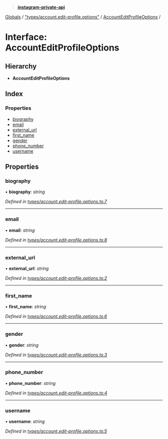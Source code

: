 > **[instagram-private-api](../README.md)**

[Globals](../README.md) / ["types/account.edit-profile.options"](../modules/_types_account_edit_profile_options_.md) / [AccountEditProfileOptions](_types_account_edit_profile_options_.accounteditprofileoptions.md) /

# Interface: AccountEditProfileOptions

## Hierarchy

* **AccountEditProfileOptions**

## Index

### Properties

* [biography](_types_account_edit_profile_options_.accounteditprofileoptions.md#biography)
* [email](_types_account_edit_profile_options_.accounteditprofileoptions.md#email)
* [external_url](_types_account_edit_profile_options_.accounteditprofileoptions.md#external_url)
* [first_name](_types_account_edit_profile_options_.accounteditprofileoptions.md#first_name)
* [gender](_types_account_edit_profile_options_.accounteditprofileoptions.md#gender)
* [phone_number](_types_account_edit_profile_options_.accounteditprofileoptions.md#phone_number)
* [username](_types_account_edit_profile_options_.accounteditprofileoptions.md#username)

## Properties

###  biography

• **biography**: *string*

*Defined in [types/account.edit-profile.options.ts:7](https://github.com/dilame/instagram-private-api/blob/01eb399/src/types/account.edit-profile.options.ts#L7)*

___

###  email

• **email**: *string*

*Defined in [types/account.edit-profile.options.ts:8](https://github.com/dilame/instagram-private-api/blob/01eb399/src/types/account.edit-profile.options.ts#L8)*

___

###  external_url

• **external_url**: *string*

*Defined in [types/account.edit-profile.options.ts:2](https://github.com/dilame/instagram-private-api/blob/01eb399/src/types/account.edit-profile.options.ts#L2)*

___

###  first_name

• **first_name**: *string*

*Defined in [types/account.edit-profile.options.ts:6](https://github.com/dilame/instagram-private-api/blob/01eb399/src/types/account.edit-profile.options.ts#L6)*

___

###  gender

• **gender**: *string*

*Defined in [types/account.edit-profile.options.ts:3](https://github.com/dilame/instagram-private-api/blob/01eb399/src/types/account.edit-profile.options.ts#L3)*

___

###  phone_number

• **phone_number**: *string*

*Defined in [types/account.edit-profile.options.ts:4](https://github.com/dilame/instagram-private-api/blob/01eb399/src/types/account.edit-profile.options.ts#L4)*

___

###  username

• **username**: *string*

*Defined in [types/account.edit-profile.options.ts:5](https://github.com/dilame/instagram-private-api/blob/01eb399/src/types/account.edit-profile.options.ts#L5)*